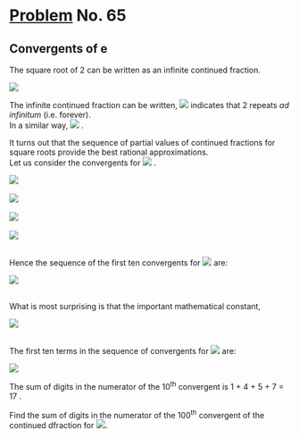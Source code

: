 # [Problem](https://projecteuler.net/problem=65) No. 65

## Convergents of e

The square root of 2 can be written as an infinite continued fraction.

<img style="background: white;" src="https://render.githubusercontent.com/render/math?math=%5Csqrt%7B2%7D%20%3D%201%20%2B%20%5Cdfrac%7B1%7D%7B2%20%2B%20%5Cdfrac%7B1%7D%7B2%2B%5Cdfrac%7B1%7D%7B2%2B%5Cdfrac%7B1%7D%7B2%2B...%7D%7D%7D%7D%0D">

<!-- $$
\sqrt{2} = 1 + \dfrac{1}{2 + \dfrac{1}{2+\dfrac{1}{2+\dfrac{1}{2+...}}}}
$$ -->

The infinite continued fraction can be written, <img style="background: white;" src="https://render.githubusercontent.com/render/math?math=%5Csqrt%7B2%7D%20%3D%20%5B1%3B%5C%20(2)%5D%2C%5C%20(2)%0D"> indicates that 2 repeats *ad infinitum* (i.e. forever).<br>
In a similar way, <img style="background: white;" src="https://render.githubusercontent.com/render/math?math=%5Csqrt%7B23%7D%20%3D%20%5B4%3B%5C%20(1%2C3%2C1%2C8)%5D%0D"> .

<!-- $$
\sqrt{2} = [1;\ (2)],\ (2)
$$ -->

<!-- $$
\sqrt{23} = [4;\ (1,3,1,8)]
$$ -->

It turns out that the sequence of partial values of continued fractions for square roots provide the best rational approximations.<br>
Let us consider the convergents for <img style="background: white;" src="https://render.githubusercontent.com/render/math?math=%5Csqrt%7B2%7D%0D"> .

<!-- $$
\sqrt{2}
$$ -->

<img style="background: white;" src="https://render.githubusercontent.com/render/math?math=1%2B%5Cdfrac%7B1%7D%7B2%7D%20%3D%20%5Cdfrac%7B3%7D%7B2%7D%0D">
<br>
<br>

<!-- $$
1+\dfrac{1}{2} = \dfrac{3}{2}
$$ -->

<img style="background: white;" src="https://render.githubusercontent.com/render/math?math=1%20%2B%20%5Cdfrac%7B1%7D%7B2%20%2B%20%5Cdfrac%7B1%7D%7B2%7D%7D%20%3D%20%5Cdfrac%7B7%7D%7B5%7D%0D">
<br>
<br>

<!-- $$
1 + \dfrac{1}{2 + \dfrac{1}{2}} = \dfrac{7}{5}
$$ -->

<img style="background: white;" src="https://render.githubusercontent.com/render/math?math=1%20%2B%20%5Cdfrac%7B1%7D%7B2%20%2B%20%5Cdfrac%7B1%7D%7B2%20%2B%20%5Cdfrac%7B1%7D%7B2%7D%7D%7D%20%3D%20%5Cdfrac%7B17%7D%7B12%7D%0D">
<br>
<br>

<!-- $$
1 + \dfrac{1}{2 + \dfrac{1}{2 + \dfrac{1}{2}}} = \dfrac{17}{12}
$$ -->

<img style="background: white;" src="https://render.githubusercontent.com/render/math?math=1%20%2B%20%5Cdfrac%7B1%7D%7B2%20%2B%20%5Cdfrac%7B1%7D%7B2%20%2B%20%5Cdfrac%7B1%7D%7B2%2B%5Cdfrac%7B1%7D%7B2%7D%7D%7D%7D%20%3D%20%5Cdfrac%7B41%7D%7B29%7D%0D">
<br>
<br>

<!-- $$
1 + \dfrac{1}{2 + \dfrac{1}{2 + \dfrac{1}{2+\dfrac{1}{2}}}} = \dfrac{41}{29}
$$ -->

Hence the sequence of the first ten convergents for <img style="background: white;" src="https://render.githubusercontent.com/render/math?math=%5Csqrt%7B2%7D%0D"> are:

<img style="background: white;" src="https://render.githubusercontent.com/render/math?math=1%2C%20%5Cdfrac%7B3%7D%7B2%7D%2C%20%5Cdfrac%7B7%7D%7B5%7D%2C%20%5Cdfrac%7B17%7D%7B12%7D%2C%20%5Cdfrac%7B41%7D%7B29%7D%2C%20%5Cdfrac%7B99%7D%7B70%7D%2C%20%5Cdfrac%7B239%7D%7B169%7D%2C%20%5Cdfrac%7B577%7D%7B408%7D%2C%20%5Cdfrac%7B1393%7D%7B985%7D%2C%20%5Cdfrac%7B3363%7D%7B2378%7D%2C%5C%20...%0D">
<br>
<br>
<!-- $$
1, \dfrac{3}{2}, \dfrac{7}{5}, \dfrac{17}{12}, \dfrac{41}{29}, \dfrac{99}{70}, \dfrac{239}{169}, \dfrac{577}{408}, \dfrac{1393}{985}, \dfrac{3363}{2378},\ ...
$$ -->

What is most surprising is that the important mathematical constant,

<img style="background: white;" src="https://render.githubusercontent.com/render/math?math=e%20%3D%20%5B2%3B%5C%201%2C%202%2C%201%2C%201%2C%204%2C%201%2C%201%2C%206%2C%201%2C%5C%20...%5C%20%2C1%2C%202k%2C%201%2C%5C%20...%5D%0D">
<br>
<br>

<!-- $$
e = [2;\ 1, 2, 1, 1, 4, 1, 1, 6, 1,\ ...\ ,1, 2k, 1,\ ...]
$$ -->

The first ten terms in the sequence of convergents for <img style="background-color:white;" src="https://render.githubusercontent.com/render/math?math=e%0D"> are:

<!-- $$
e
$$ -->

<img style="background: white;" src="https://render.githubusercontent.com/render/math?math=2%2C%203%2C%20%5Cdfrac%7B8%7D%7B3%7D%2C%20%5Cdfrac%7B11%7D%7B4%7D%2C%20%5Cdfrac%7B19%7D%7B7%7D%2C%20%5Cdfrac%7B87%7D%7B32%7D%2C%20%5Cdfrac%7B106%7D%7B39%7D%2C%20%5Cdfrac%7B193%7D%7B71%7D%2C%20%5Cdfrac%7B1264%7D%7B465%7D%2C%20%5Cdfrac%7B1457%7D%7B536%7D%2C%5C%20...%0D">

<!-- $$
2, 3, \dfrac{8}{3}, \dfrac{11}{4}, \dfrac{19}{7}, \dfrac{87}{32}, \dfrac{106}{39}, \dfrac{193}{71}, \dfrac{1264}{465}, \dfrac{1457}{536},\ ...
$$ -->

The sum of digits in the numerator of the 10<sup>th</sup> convergent is 1 + 4 + 5 + 7 = 17 .

Find the sum of digits in the numerator of the 100<sup>th</sup> convergent of the continued dfraction for <img style="background-color:white;" src="https://render.githubusercontent.com/render/math?math=e%0D">.

<!-- $$
e
$$ -->
